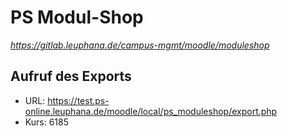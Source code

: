 # PS Modul-Shop
_https://gitlab.leuphana.de/campus-mgmt/moodle/moduleshop_


## Aufruf des Exports

- URL: https://test.ps-online.leuphana.de/moodle/local/ps_moduleshop/export.php
- Kurs: 6185
